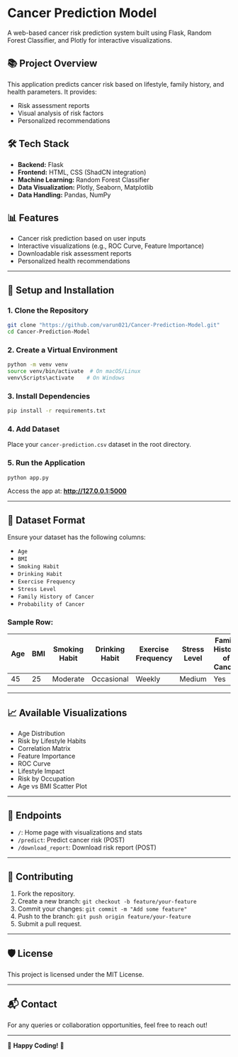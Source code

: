# Cancer Prediction Model

A web-based cancer risk prediction system built using Flask, Random Forest Classifier, and Plotly for interactive visualizations.

## 📚 **Project Overview**
This application predicts cancer risk based on lifestyle, family history, and health parameters. It provides:
- Risk assessment reports
- Visual analysis of risk factors
- Personalized recommendations

## 🛠️ **Tech Stack**
- **Backend:** Flask
- **Frontend:** HTML, CSS (ShadCN integration)
- **Machine Learning:** Random Forest Classifier
- **Data Visualization:** Plotly, Seaborn, Matplotlib
- **Data Handling:** Pandas, NumPy

## 📊 **Features**
- Cancer risk prediction based on user inputs
- Interactive visualizations (e.g., ROC Curve, Feature Importance)
- Downloadable risk assessment reports
- Personalized health recommendations

---

## 🚀 **Setup and Installation**

### **1. Clone the Repository**
```bash
git clone "https://github.com/varun021/Cancer-Prediction-Model.git"
cd Cancer-Prediction-Model
```

### **2. Create a Virtual Environment**
```bash
python -m venv venv
source venv/bin/activate  # On macOS/Linux
venv\Scripts\activate    # On Windows
```

### **3. Install Dependencies**
```bash
pip install -r requirements.txt
```

### **4. Add Dataset**
Place your `cancer-prediction.csv` dataset in the root directory.

### **5. Run the Application**
```bash
python app.py
```
Access the app at: **http://127.0.0.1:5000**

---

## 📝 **Dataset Format**
Ensure your dataset has the following columns:
- `Age`
- `BMI`
- `Smoking Habit`
- `Drinking Habit`
- `Exercise Frequency`
- `Stress Level`
- `Family History of Cancer`
- `Probability of Cancer`

### Sample Row:
| Age | BMI | Smoking Habit | Drinking Habit | Exercise Frequency | Stress Level | Family History of Cancer | Probability of Cancer |
|-----|-----|---------------|---------------|---------------------|-------------|--------------------------|-----------------------|
| 45  | 25  | Moderate      | Occasional    | Weekly             | Medium      | Yes                      | 60%                   |

---

## 📈 **Available Visualizations**
- Age Distribution
- Risk by Lifestyle Habits
- Correlation Matrix
- Feature Importance
- ROC Curve
- Lifestyle Impact
- Risk by Occupation
- Age vs BMI Scatter Plot

---

## 📑 **Endpoints**
- `/`: Home page with visualizations and stats
- `/predict`: Predict cancer risk (POST)
- `/download_report`: Download risk report (POST)

---

## 🤝 **Contributing**
1. Fork the repository.
2. Create a new branch: `git checkout -b feature/your-feature`
3. Commit your changes: `git commit -m "Add some feature"`
4. Push to the branch: `git push origin feature/your-feature`
5. Submit a pull request.

---

## 🛡️ **License**
This project is licensed under the MIT License.

---

## 📬 **Contact**
For any queries or collaboration opportunities, feel free to reach out!

---

🎯 **Happy Coding!** 🚀

